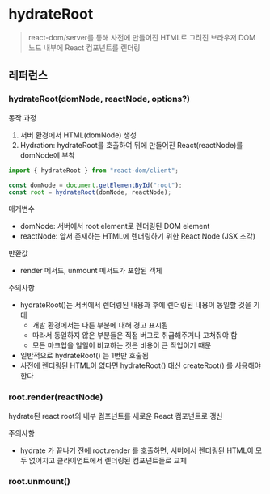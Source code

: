 # hydrateRoot

> react-dom/server를 통해 사전에 만들어진 HTML로 그려진 브라우저 DOM 노드 내부에 React 컴포넌트를 렌더링

## 레퍼런스

### hydrateRoot(domNode, reactNode, options?)
동작 과정

1. 서버 환경에서 HTML(domNode) 생성
2. Hydration: hydrateRoot를 호출하여 뒤에 만들어진 React(reactNode)를 domNode에 부착

```jsx
import { hydrateRoot } from "react-dom/client";

const domNode = document.getElementById("root");
const root = hydrateRoot(domNode, reactNode);
```

매개변수
- domNode: 서버에서 root element로 렌더링된 DOM element
- reactNode: 앞서 존재하는 HTML에 렌더링하기 위한 React Node (JSX 조각)

반환값
- render 메서드, unmount 메서드가 포함된 객체

주의사항
- hydrateRoot()는 서버에서 렌더링된 내용과 후에 렌더링된 내용이 동일할 것을 기대
  - 개발 환경에서는 다른 부분에 대해 경고 표시됨
  - 따라서 동일하지 않은 부분들은 직접 버그로 취급해주거나 고쳐줘야 함
  - 모든 마크업을 일일이 비교하는 것은 비용이 큰 작업이기 때문
- 일반적으로 hydrateRoot() 는 1번만 호출됨
- 사전에 렌더링된 HTML이 없다면 hydrateRoot() 대신 createRoot() 를 사용해야 한다

### root.render(reactNode)
hydrate된 react root의 내부 컴포넌트를 새로운 React 컴포넌트로 갱신

주의사항
- hydrate 가 끝나기 전에 root.render 를 호출하면, 서버에서 렌더링된 HTML이 모두 없어지고 클라이언트에서 렌더링된 컴포넌트들로 교체

### root.unmount()
